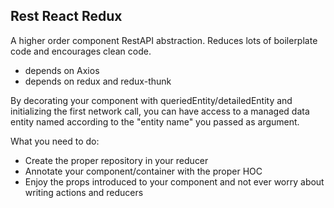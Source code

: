 ## Rest React Redux

A higher order component RestAPI abstraction. Reduces lots of boilerplate code and encourages clean code.

* depends on Axios
* depends on redux and redux-thunk

By decorating your component with queriedEntity/detailedEntity and initializing the first network call, you can
have access to a managed data entity named according to the "entity name" you passed as argument.

What you need to do:
* Create the proper repository in your reducer
* Annotate your component/container with the proper HOC
* Enjoy the props introduced to your component and not ever worry about writing actions and reducers
